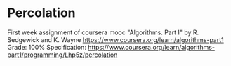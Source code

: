 # Percolation
First week assignment of coursera mooc "Algorithms. Part I" by R. Sedgewick and K. Wayne
https://www.coursera.org/learn/algorithms-part1
Grade: 100%
Specification: https://www.coursera.org/learn/algorithms-part1/programming/Lhp5z/percolation
